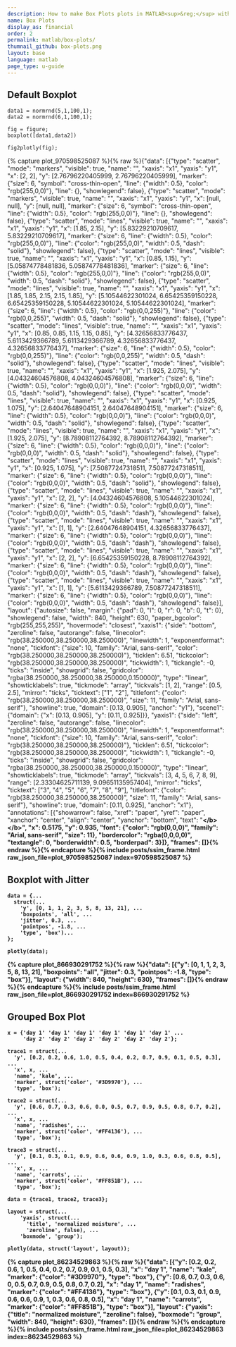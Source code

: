 ```yaml
---
description: How to make Box Plots plots in MATLAB<sup>&reg;</sup> with Plotly.
name: Box Plots
display_as: financial
order: 2
permalink: matlab/box-plots/
thumnail_github: box-plots.png
layout: base
language: matlab
page_type: u-guide
---
```



## Default Boxplot


```{matlab}
data1 = normrnd(5,1,100,1);
data2 = normrnd(6,1,100,1);

fig = figure;
boxplot([data1,data2])

fig2plotly(fig);
```
{% capture plot_970598525087 %}{% raw %}{"data": [{"type": "scatter", "mode": "markers", "visible": true, "name": "", "xaxis": "x1", "yaxis": "y1", "x": [2, 2], "y": [2.76796220405999, 2.76796220405999], "marker": {"size": 6, "symbol": "cross-thin-open", "line": {"width": 0.5}, "color": "rgb(255,0,0)"}, "line": {}, "showlegend": false}, {"type": "scatter", "mode": "markers", "visible": true, "name": "", "xaxis": "x1", "yaxis": "y1", "x": [null, null], "y": [null, null], "marker": {"size": 6, "symbol": "cross-thin-open", "line": {"width": 0.5}, "color": "rgb(255,0,0)"}, "line": {}, "showlegend": false}, {"type": "scatter", "mode": "lines", "visible": true, "name": "", "xaxis": "x1", "yaxis": "y1", "x": [1.85, 2.15], "y": [5.83229210709617, 5.83229210709617], "marker": {"size": 6, "line": {"width": 0.5}, "color": "rgb(255,0,0)"}, "line": {"color": "rgb(255,0,0)", "width": 0.5, "dash": "solid"}, "showlegend": false}, {"type": "scatter", "mode": "lines", "visible": true, "name": "", "xaxis": "x1", "yaxis": "y1", "x": [0.85, 1.15], "y": [5.05874778481836, 5.05874778481836], "marker": {"size": 6, "line": {"width": 0.5}, "color": "rgb(255,0,0)"}, "line": {"color": "rgb(255,0,0)", "width": 0.5, "dash": "solid"}, "showlegend": false}, {"type": "scatter", "mode": "lines", "visible": true, "name": "", "xaxis": "x1", "yaxis": "y1", "x": [1.85, 1.85, 2.15, 2.15, 1.85], "y": [5.10544622301024, 6.65425359150228, 6.65425359150228, 5.10544622301024, 5.10544622301024], "marker": {"size": 6, "line": {"width": 0.5}, "color": "rgb(0,0,255)"}, "line": {"color": "rgb(0,0,255)", "width": 0.5, "dash": "solid"}, "showlegend": false}, {"type": "scatter", "mode": "lines", "visible": true, "name": "", "xaxis": "x1", "yaxis": "y1", "x": [0.85, 0.85, 1.15, 1.15, 0.85], "y": [4.32656833776437, 5.6113429366789, 5.6113429366789, 4.32656833776437, 4.32656833776437], "marker": {"size": 6, "line": {"width": 0.5}, "color": "rgb(0,0,255)"}, "line": {"color": "rgb(0,0,255)", "width": 0.5, "dash": "solid"}, "showlegend": false}, {"type": "scatter", "mode": "lines", "visible": true, "name": "", "xaxis": "x1", "yaxis": "y1", "x": [1.925, 2.075], "y": [4.04324604576808, 4.04324604576808], "marker": {"size": 6, "line": {"width": 0.5}, "color": "rgb(0,0,0)"}, "line": {"color": "rgb(0,0,0)", "width": 0.5, "dash": "solid"}, "showlegend": false}, {"type": "scatter", "mode": "lines", "visible": true, "name": "", "xaxis": "x1", "yaxis": "y1", "x": [0.925, 1.075], "y": [2.64047648904151, 2.64047648904151], "marker": {"size": 6, "line": {"width": 0.5}, "color": "rgb(0,0,0)"}, "line": {"color": "rgb(0,0,0)", "width": 0.5, "dash": "solid"}, "showlegend": false}, {"type": "scatter", "mode": "lines", "visible": true, "name": "", "xaxis": "x1", "yaxis": "y1", "x": [1.925, 2.075], "y": [8.78908112764392, 8.78908112764392], "marker": {"size": 6, "line": {"width": 0.5}, "color": "rgb(0,0,0)"}, "line": {"color": "rgb(0,0,0)", "width": 0.5, "dash": "solid"}, "showlegend": false}, {"type": "scatter", "mode": "lines", "visible": true, "name": "", "xaxis": "x1", "yaxis": "y1", "x": [0.925, 1.075], "y": [7.50877247318511, 7.50877247318511], "marker": {"size": 6, "line": {"width": 0.5}, "color": "rgb(0,0,0)"}, "line": {"color": "rgb(0,0,0)", "width": 0.5, "dash": "solid"}, "showlegend": false}, {"type": "scatter", "mode": "lines", "visible": true, "name": "", "xaxis": "x1", "yaxis": "y1", "x": [2, 2], "y": [4.04324604576808, 5.10544622301024], "marker": {"size": 6, "line": {"width": 0.5}, "color": "rgb(0,0,0)"}, "line": {"color": "rgb(0,0,0)", "width": 0.5, "dash": "dash"}, "showlegend": false}, {"type": "scatter", "mode": "lines", "visible": true, "name": "", "xaxis": "x1", "yaxis": "y1", "x": [1, 1], "y": [2.64047648904151, 4.32656833776437], "marker": {"size": 6, "line": {"width": 0.5}, "color": "rgb(0,0,0)"}, "line": {"color": "rgb(0,0,0)", "width": 0.5, "dash": "dash"}, "showlegend": false}, {"type": "scatter", "mode": "lines", "visible": true, "name": "", "xaxis": "x1", "yaxis": "y1", "x": [2, 2], "y": [6.65425359150228, 8.78908112764392], "marker": {"size": 6, "line": {"width": 0.5}, "color": "rgb(0,0,0)"}, "line": {"color": "rgb(0,0,0)", "width": 0.5, "dash": "dash"}, "showlegend": false}, {"type": "scatter", "mode": "lines", "visible": true, "name": "", "xaxis": "x1", "yaxis": "y1", "x": [1, 1], "y": [5.6113429366789, 7.50877247318511], "marker": {"size": 6, "line": {"width": 0.5}, "color": "rgb(0,0,0)"}, "line": {"color": "rgb(0,0,0)", "width": 0.5, "dash": "dash"}, "showlegend": false}], "layout": {"autosize": false, "margin": {"pad": 0, "l": 0, "r": 0, "b": 0, "t": 0}, "showlegend": false, "width": 840, "height": 630, "paper_bgcolor": "rgb(255,255,255)", "hovermode": "closest", "xaxis1": {"side": "bottom", "zeroline": false, "autorange": false, "linecolor": "rgb(38.250000,38.250000,38.250000)", "linewidth": 1, "exponentformat": "none", "tickfont": {"size": 10, "family": "Arial, sans-serif", "color": "rgb(38.250000,38.250000,38.250000)"}, "ticklen": 6.51, "tickcolor": "rgb(38.250000,38.250000,38.250000)", "tickwidth": 1, "tickangle": -0, "ticks": "inside", "showgrid": false, "gridcolor": "rgba(38.250000,,38.250000,38.250000,0.150000)", "type": "linear", "showticklabels": true, "tickmode": "array", "tickvals": [1, 2], "range": [0.5, 2.5], "mirror": "ticks", "ticktext": ["1", "2"], "titlefont": {"color": "rgb(38.250000,38.250000,38.250000)", "size": 11, "family": "Arial, sans-serif"}, "showline": true, "domain": [0.13, 0.905], "anchor": "y1"}, "scene1": {"domain": {"x": [0.13, 0.905], "y": [0.11, 0.925]}}, "yaxis1": {"side": "left", "zeroline": false, "autorange": false, "linecolor": "rgb(38.250000,38.250000,38.250000)", "linewidth": 1, "exponentformat": "none", "tickfont": {"size": 10, "family": "Arial, sans-serif", "color": "rgb(38.250000,38.250000,38.250000)"}, "ticklen": 6.51, "tickcolor": "rgb(38.250000,38.250000,38.250000)", "tickwidth": 1, "tickangle": -0, "ticks": "inside", "showgrid": false, "gridcolor": "rgba(38.250000,,38.250000,38.250000,0.150000)", "type": "linear", "showticklabels": true, "tickmode": "array", "tickvals": [3, 4, 5, 6, 7, 8, 9], "range": [2.33304625711139, 9.09651135957404], "mirror": "ticks", "ticktext": ["3", "4", "5", "6", "7", "8", "9"], "titlefont": {"color": "rgb(38.250000,38.250000,38.250000)", "size": 11, "family": "Arial, sans-serif"}, "showline": true, "domain": [0.11, 0.925], "anchor": "x1"}, "annotations": [{"showarrow": false, "xref": "paper", "yref": "paper", "xanchor": "center", "align": "center", "yanchor": "bottom", "text": "<b><b><\/b><\/b>", "x": 0.5175, "y": 0.935, "font": {"color": "rgb(0,0,0)", "family": "Arial, sans-serif", "size": 11}, "bordercolor": "rgba(0,0,0,0)", "textangle": 0, "borderwidth": 0.5, "borderpad": 3}]}, "frames": []}{% endraw %}{% endcapture %}{% include posts/ssim_frame.html raw_json_file=plot_970598525087 index=970598525087 %}


<!--------------------- EXAMPLE BREAK ------------------------->

## Boxplot with Jitter


```{matlab}
data = {...
  struct(...
    'y', [0, 1, 1, 2, 3, 5, 8, 13, 21], ...
    'boxpoints', 'all', ...
    'jitter', 0.3, ...
    'pointpos', -1.8, ...
    'type', 'box')...
};

plotly(data);
```
{% capture plot_866930291752 %}{% raw %}{"data": [{"y": [0, 1, 1, 2, 3, 5, 8, 13, 21], "boxpoints": "all", "jitter": 0.3, "pointpos": -1.8, "type": "box"}], "layout": {"width": 840, "height": 630}, "frames": []}{% endraw %}{% endcapture %}{% include posts/ssim_frame.html raw_json_file=plot_866930291752 index=866930291752 %}


<!--------------------- EXAMPLE  BREAK ------------------------->

## Grouped Box Plot


```{matlab}
x = {'day 1' 'day 1' 'day 1' 'day 1' 'day 1' 'day 1' ...
     'day 2' 'day 2' 'day 2' 'day 2' 'day 2' 'day 2'};

trace1 = struct(...
  'y', [0.2, 0.2, 0.6, 1.0, 0.5, 0.4, 0.2, 0.7, 0.9, 0.1, 0.5, 0.3], ...
  'x', x, ...
  'name', 'kale', ...
  'marker', struct('color', '#3D9970'), ...
  'type', 'box');

trace2 = struct(...
  'y', [0.6, 0.7, 0.3, 0.6, 0.0, 0.5, 0.7, 0.9, 0.5, 0.8, 0.7, 0.2], ...
  'x', x, ...
  'name', 'radishes', ...
  'marker', struct('color', '#FF4136'), ...
  'type', 'box');

trace3 = struct(...
  'y', [0.1, 0.3, 0.1, 0.9, 0.6, 0.6, 0.9, 1.0, 0.3, 0.6, 0.8, 0.5], ...
  'x', x, ...
  'name', 'carrots', ...
  'marker', struct('color', '#FF851B'), ...
  'type', 'box');

data = {trace1, trace2, trace3};

layout = struct(...
    'yaxis', struct(...
      'title', 'normalized moisture', ...
      'zeroline', false), ...
    'boxmode', 'group');

plotly(data, struct('layout', layout));
```
{% capture plot_86234529863 %}{% raw %}{"data": [{"y": [0.2, 0.2, 0.6, 1, 0.5, 0.4, 0.2, 0.7, 0.9, 0.1, 0.5, 0.3], "x": "day 1", "name": "kale", "marker": {"color": "#3D9970"}, "type": "box"}, {"y": [0.6, 0.7, 0.3, 0.6, 0, 0.5, 0.7, 0.9, 0.5, 0.8, 0.7, 0.2], "x": "day 1", "name": "radishes", "marker": {"color": "#FF4136"}, "type": "box"}, {"y": [0.1, 0.3, 0.1, 0.9, 0.6, 0.6, 0.9, 1, 0.3, 0.6, 0.8, 0.5], "x": "day 1", "name": "carrots", "marker": {"color": "#FF851B"}, "type": "box"}], "layout": {"yaxis": {"title": "normalized moisture", "zeroline": false}, "boxmode": "group", "width": 840, "height": 630}, "frames": []}{% endraw %}{% endcapture %}{% include posts/ssim_frame.html raw_json_file=plot_86234529863 index=86234529863 %}



<!--------------------- EXAMPLE BREAK ------------------------->